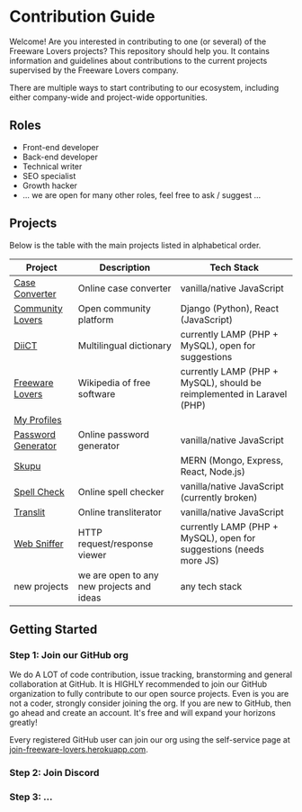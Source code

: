 # Contribution Guide

Welcome! Are you interested in contributing to one (or several) of the Freeware Lovers projects? This repository should help you. It contains information and guidelines about contributions to the current projects supervised by the Freeware Lovers company.

There are multiple ways to start contributing to our ecosystem, including either company-wide and project-wide opportunities.

## Roles
- Front-end developer
- Back-end developer
- Technical writer
- SEO specialist
- Growth hacker
- ... we are open for many other roles, feel free to ask / suggest ...

## Projects

Below is the table with the main projects listed in alphabetical order.

Project | Description | Tech Stack
--- | --- | ---
[Case Converter](../../../CaseConverter) | Online case converter | vanilla/native JavaScript
[Community Lovers](https://github.com/freewarelovers/CommunityLovers) | Open community platform | Django (Python), React (JavaScript)
[DiiCT](https://github.com/freewarelovers/DiiCT) | Multilingual dictionary | currently LAMP (PHP + MySQL), open for suggestions
[Freeware Lovers](https://github.com/freewarelovers/FreewareLovers) | Wikipedia of free software | currently LAMP (PHP + MySQL), should be reimplemented in Laravel (PHP)
[My Profiles](https://github.com/freewarelovers/MyProfiles) | |
[Password Generator](https://github.com/freewarelovers/PasswordGenerator) | Online password generator | vanilla/native JavaScript
[Skupu](https://github.com/freewarelovers/Skupu) | | MERN (Mongo, Express, React, Node.js)
[Spell Check](https://github.com/freewarelovers/SpellCheck) | Online spell checker | vanilla/native JavaScript (currently broken)
[Translit](https://github.com/freewarelovers/WebSniffer) | Online transliterator | vanilla/native JavaScript
[Web Sniffer](https://github.com/freewarelovers/WebSniffer) | HTTP request/response viewer | currently LAMP (PHP + MySQL), open for suggestions (needs more JS)
new projects | we are open to any new projects and ideas | any tech stack

## Getting Started

### Step 1: Join our GitHub org

We do A LOT of code contribution, issue tracking, branstorming and general collaboration at GitHub. It is HIGHLY recommended to join our GitHub organization to fully contribute to our open source projects. Even is you are not a coder, strongly consider joining the org. If you are new to GitHub, then go ahead and create an account. It's free and will expand your horizons greatly!

Every registered GitHub user can join our org using the self-service page at [join-freeware-lovers.herokuapp.com](https://join-freeware-lovers.herokuapp.com/).

### Step 2: Join Discord

### Step 3: ...

